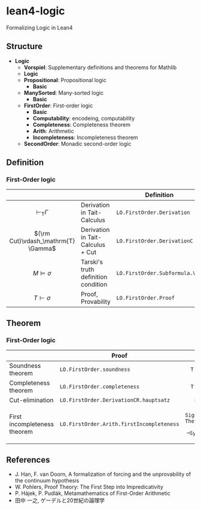 # lean4-logic
Formalizing Logic in Lean4

## Structure
- **Logic**
  - **Vorspiel**: Supplementary definitions and theorems for Mathlib
  - **Logic**
  - **Propositional**: Propositional logic
    - **Basic**
  - **ManySorted**: Many-sorted logic
    - **Basic**
  - **FirstOrder**: First-order logic
    - **Basic**
    - **Computability**: encodeing, computability
    - **Completeness**: Completeness theorem
    - **Arith**: Arithmetic
    - **Incompleteness**: Incompleteness theorem
  - **SecondOrder**: Monadic second-order logic

## Definition
### First-Order logic

|                                     |                                     | Definition                      | Notation  |
| :----:                              | ----                                | ----                            | :----:    |
| $\vdash_\mathrm{T} \Gamma$          | Derivation in Tait-Calculus         |  `LO.FirstOrder.Derivation`     | `⊢ᵀ Γ`    |
| $(\rm Cut)\vdash_\mathrm{T} \Gamma$ | Derivation in Tait-Calculus + Cut   |  `LO.FirstOrder.DerivationC`    | `⊢ᶜ Γ`    |
| $M \models \sigma$                  | Tarski's truth definition condition |  `LO.FirstOrder.Subformula.Val` | `M ⊧ σ`   |
| $T \vdash \sigma$                   | Proof, Provability                  |  `LO.FirstOrder.Proof`          | `T ⊢ σ`, `T ⊢! σ` |

## Theorem
### First-Order logic

|                                | Proof                                     | Proposition      | 
| ----                           | ----                                      | :----:           |
| Soundness theorem              | `LO.FirstOrder.soundness`                 | `T ⊢ σ → T ⊨ σ` |
| Completeness theorem           | `LO.FirstOrder.completeness`              | `T ⊨ σ → T ⊢ σ` |
| Cut-elimination                | `LO.FirstOrder.DerivationCR.hauptsatz`    | `⊢ᶜ Δ → ⊢ᵀ Δ`   |
| First incompleteness theorem   | `LO.FirstOrder.Arith.firstIncompleteness` | `PAminus T → SigmaOneSound T → Theory.Computable T → ¬System.Complete T` |

## References
- J. Han, F. van Doorn, A formalization of forcing and the unprovability of the continuum hypothesis
- W. Pohlers, Proof Theory: The First Step into Impredicativity
- P. Hájek, P. Pudlák, Metamathematics of First-Order Arithmetic
- 田中 一之, ゲーデルと20世紀の論理学